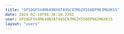 ```yaml
---
title: "SP10GF5V4M649NYAT49SC97MGZX556DP98JM6XKS5"
date: 2024-02-19T08:36:10.239Z
user: SP10GF5V4M649NYAT49SC97MGZX556DP98JM6XKS5
layout: "users"
---
```

    
